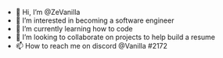 - 👋 Hi, I’m @ZeVanilla
- 👀 I’m interested in becoming a software engineer
- 🌱 I’m currently learning how to code
- 💞️ I’m looking to collaborate on projects to help build a resume
- 📫 How to reach me on discord @Vanilla #2172

<!---
ZeVanilla/ZeVanilla is a ✨ special ✨ repository because its `README.md` (this file) appears on your GitHub profile.
You can click the Preview link to take a look at your changes.
--->
